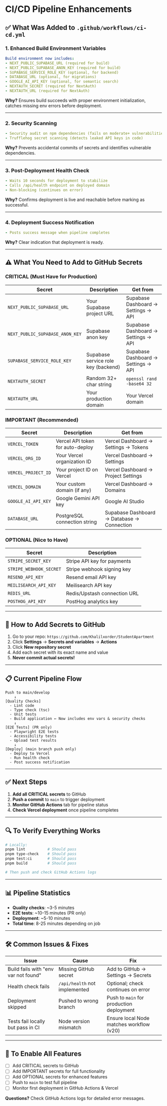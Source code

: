 # CI/CD Pipeline Enhancements

## ✅ What Was Added to `.github/workflows/ci-cd.yml`

### 1. **Enhanced Build Environment Variables**
```yaml
Build environment now includes:
- NEXT_PUBLIC_SUPABASE_URL (required for build)
- NEXT_PUBLIC_SUPABASE_ANON_KEY (required for build)
- SUPABASE_SERVICE_ROLE_KEY (optional, for backend)
- DATABASE_URL (optional, for migrations)
- GOOGLE_AI_API_KEY (optional, for semantic search)
- NEXTAUTH_SECRET (required for NextAuth)
- NEXTAUTH_URL (required for NextAuth)
```

**Why?** Ensures build succeeds with proper environment initialization, catches missing env errors before deployment.

---

### 2. **Security Scanning**
```yaml
- Security audit on npm dependencies (fails on moderate+ vulnerabilities)
- Trufflehog secret scanning (detects leaked API keys in code)
```

**Why?** Prevents accidental commits of secrets and identifies vulnerable dependencies.

---

### 3. **Post-Deployment Health Check**
```yaml
- Waits 10 seconds for deployment to stabilize
- Calls /api/health endpoint on deployed domain
- Non-blocking (continues on error)
```

**Why?** Confirms deployment is live and reachable before marking as successful.

---

### 4. **Deployment Success Notification**
```yaml
- Posts success message when pipeline completes
```

**Why?** Clear indication that deployment is ready.

---

## ⚠️ What You Need to Add to GitHub Secrets

### **CRITICAL (Must Have for Production)**
| Secret | Description | Get from |
|--------|-------------|----------|
| `NEXT_PUBLIC_SUPABASE_URL` | Your Supabase project URL | Supabase Dashboard → Settings → API |
| `NEXT_PUBLIC_SUPABASE_ANON_KEY` | Supabase anon key | Supabase Dashboard → Settings → API |
| `SUPABASE_SERVICE_ROLE_KEY` | Supabase service role key (backend) | Supabase Dashboard → Settings → API |
| `NEXTAUTH_SECRET` | Random 32+ char string | `openssl rand -base64 32` |
| `NEXTAUTH_URL` | Your production domain | Your Vercel domain |

### **IMPORTANT (Recommended)**
| Secret | Description | Get from |
|--------|-------------|----------|
| `VERCEL_TOKEN` | Vercel API token for auto-deploy | Vercel Dashboard → Settings → Tokens |
| `VERCEL_ORG_ID` | Your Vercel organization ID | Vercel Dashboard → Settings |
| `VERCEL_PROJECT_ID` | Your project ID on Vercel | Vercel Dashboard → Project Settings |
| `VERCEL_DOMAIN` | Your custom domain (if any) | Vercel Dashboard → Domains |
| `GOOGLE_AI_API_KEY` | Google Gemini API key | Google AI Studio |
| `DATABASE_URL` | PostgreSQL connection string | Supabase Dashboard → Database → Connection |

### **OPTIONAL (Nice to Have)**
| Secret | Description |
|--------|-------------|
| `STRIPE_SECRET_KEY` | Stripe API key for payments |
| `STRIPE_WEBHOOK_SECRET` | Stripe webhook signing key |
| `RESEND_API_KEY` | Resend email API key |
| `MEILISEARCH_API_KEY` | Meilisearch API key |
| `REDIS_URL` | Redis/Upstash connection URL |
| `POSTHOG_API_KEY` | PostHog analytics key |

---

## 🚀 How to Add Secrets to GitHub

1. Go to your repo: `https://github.com/Khalilxorder/StudentApartment`
2. Click **Settings** → **Secrets and variables** → **Actions**
3. Click **New repository secret**
4. Add each secret with its exact name and value
5. **Never commit actual secrets!**

---

## 📋 Current Pipeline Flow

```
Push to main/develop
    ↓
[Quality Checks]
  - Lint code
  - Type check (tsc)
  - Unit tests
  - Build application ← Now includes env vars & security checks
    ↓
[E2E Tests] (PR only)
  - Playwright E2E tests
  - Accessibility tests
  - Upload test results
    ↓
[Deploy] (main branch push only)
  - Deploy to Vercel
  - Run health check
  - Post success notification
```

---

## ✅ Next Steps

1. **Add all CRITICAL secrets** to GitHub
2. **Push a commit** to `main` to trigger deployment
3. **Monitor GitHub Actions** tab for pipeline status
4. **Check Vercel deployment** once pipeline completes

---

## 🔍 To Verify Everything Works

```bash
# Locally:
pnpm lint          # Should pass
pnpm type-check    # Should pass
pnpm test:ci       # Should pass
pnpm build         # Should pass

# Then push and check GitHub Actions logs
```

---

## 📊 Pipeline Statistics

- **Quality checks**: ~3-5 minutes
- **E2E tests**: ~10-15 minutes (PR only)
- **Deployment**: ~5-10 minutes
- **Total time**: 8-25 minutes depending on job

---

## 🛠️ Common Issues & Fixes

| Issue | Cause | Fix |
|-------|-------|-----|
| Build fails with "env var not found" | Missing GitHub secret | Add to GitHub → Settings → Secrets |
| Health check fails | `/api/health` not implemented | Optional; check continues on error |
| Deployment skipped | Pushed to wrong branch | Push to `main` for production deployment |
| Tests fail locally but pass in CI | Node version mismatch | Ensure local Node matches workflow (v20) |

---

## 📝 To Enable All Features

- [ ] Add CRITICAL secrets to GitHub
- [ ] Add IMPORTANT secrets for full functionality
- [ ] Add OPTIONAL secrets for enhanced features
- [ ] Push to `main` to test full pipeline
- [ ] Monitor first deployment in GitHub Actions & Vercel

**Questions?** Check GitHub Actions logs for detailed error messages.
